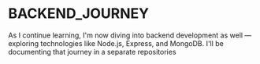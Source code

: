 # BACKEND_JOURNEY
As I continue learning, I'm now diving into backend development as well — exploring technologies like Node.js, Express, and MongoDB. I'll be documenting that journey in a separate repositories
